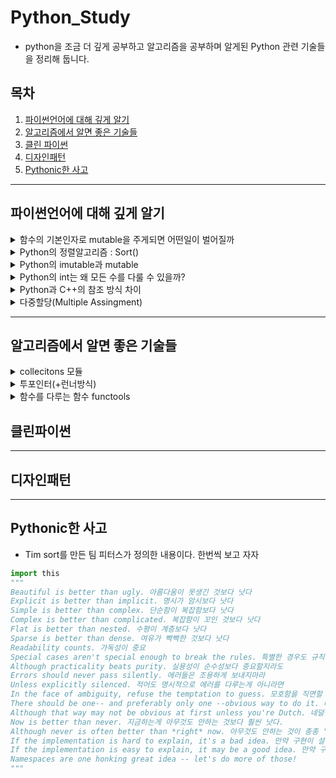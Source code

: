 # Python_Study

- python을 조금 더 깊게 공부하고 알고리즘을 공부하며 알게된 Python 관련 기술들을 정리해 둡니다. 

## 목차 
1. [파이썬언어에 대해 깊게 알기](#파이썬언어에-대해-깊게-알기)
2. [알고리즘에서 알면 좋은 기술들](#알고리즘에서-알면-좋은-기술들)
3. [클린 파이썬](#클린파이썬)
4. [디자인패턴](#디자인패턴)
5. [Pythonic한 사고](#pythonic한-사고)

<!-- 
<details markdown="1">
<summary></summary>

<br>
<pre>

</pre>

</details>
-->

---
## 파이썬언어에 대해 깊게 알기
<details markdown="1">
<summary>함수의 기본인자로 mutable을 주게되면 어떤일이 벌어질까</summary>

<br>
<pre>
이건 진짜 헷갈렸던 부분인데 python 함수가 어떻게 초기화되는지를 알아야한다. 
먼저 왜 이러면 안되냐면 
def foo(bar = []) : 
    bar.append("baz")
    return(bar) 
이렇게 선언한 뒤 foo()를 세번 반복하면 기본값인 []로 초기화가 안되기때문에 ["baz","baz","baz"]가 되버린다. 
함수도 파이썬에서는 일급객체이기 때문에 기본값이 mutable로 들어오게 되면 메모리 주소로 저장되기 때문에 
파이썬 함수의 디폴트 매개변수는 호출 시점을 따르지 않는다.
해결방법은
1. 함수의 기본인자로 다른 함수의 결과나 mutable 자료형을 설정하지 않는 것이다. 
2. 함수 호출마다 지금 서버의 시간을 입력해야할 필요가 있을 수 있는데 그럴때는 이렇게 사용한다. 
       def foo(bar=None):
           if not bar:
               bar = 함수() 혹은 mutable
           동작
       이러면 None이 mutable이 아니므로 id를 참조하지 않아 bar를 정상적으로 사용할 수 있다.
       PEP 505 -- None-aware operators에 따르면 if not bar : bar = []를 간단하게 bar??=[]로 줄일 수 있다. 
</pre>
</details>

<details markdown="1">
<summary>Python의 정렬알고리즘 : Sort()</summary>

<ul>
  <br>
  <li> 파이썬에서는 quick sort가 아니라 Tim sort 방식을 사용한다.
  <li> quick sort는 최악케이스에서 O(n^2)의 시간복잡도를 가지지만 Tim sort는 일반적으로 O(nlogn)을 보장한다.
  <li> Merge sort와 insert sort의 조합으로 만든 알고리즘이라는데 추후 스터디를 더 해보고 싶다.
</ul>
</details>

<details markdown="1">
<summary>Python의 imutable과 mutable </summary>


</details>


<details markdown="1">
<summary>Python의 int는 왜 모든 수를 다룰 수 있을까?</summary>

<br>
<ul>
  <li> 다른 언어와 달리 쓸 때 정말 편리했고 변수를 초기화할 떄 따로 자료형을 지정하지 않는 python의 특성상 굉장히 편리한 기술이라고 생각되었다.
     하지만 그러면서도 int가 4바이트 long이 8바이트인 C언어와 달리 모든 숫자를 int하나에 다 넣을 수 있는 Python이 메모리를 관리하는데
     매우 불리하지 않을까 하는 고민을 했다.
<li>Python에서 int의 방식은 임의 정밀도라 불린다. 정수를 숫자의 배열로 간주하는 것인데 자릿수 단위로 쪼개어 배열형태로 표현한다.
<li>자세한 방법은 추가로 알아보자 
</details>


<details markdown="1">
<summary>Python과 C++의 참조 방식 차이</summary>

<br>
<ul>
  <li> C++에서는 참조를 할때 주소를 참조하지만 Python은 주소참조가 아닌 객체를 참조한다. 
  <li>Python에서는 모든 것이 객체이다. 단순한 숫자들 5,7,19.. 등도 특정 ID를 가지고 있으며 <br>
    a = 10 이런식으로 지정하면 a의 주소에 10을 넣는 c/c++방식이 아닌 10의 주소를 참조한다. <br>
    만약 a=8로 다시 변경하게 되면 c에서의 &a는 변함이 없고 안의 내용만 바뀌지만 python에서 id(a)는 id(8)로 변경된다.<br>
  <li>따라서, mutable 자료형을 다룰 때 특히 주의해야한다. C/C++ 같은 방식으로 접근하면 값이 바뀔 수 있으므로 <br>
    pythonic한 사고가 필요하다. 
</ul>
</details>

<details markdown="1">
<summary>다중할당(Multiple Assingment)</summary>

<br>
<li> 파이썬만의 특별한 할당방법이다.
<br>예를 들면 a, b = 1, 2 이렇게 할당하는데 매우 매우 편리하다. 
<br>특히, python은 C와 달리 = 연산자는 해당 객체를 참조하므로 
<br>a = 2, b=4 일 때
<br>a = b-2
<br>b = 10 한 뒤 a를 출력해보면 결과가 8이 나온다. 앞서 말했듯이 
<br>단순한 값을 주소에 저장한게 아니라 객체를 참조하기 때문인데 다중 할당을 이용해 
<br>a, b = b-2, 10 이렇게 입력하면 a는 2가 된다. 
<br>포인터개념이 없다보니 a=b 이러면 단순한 값에 의한 호출로 오해하기 쉬운데 다중할당을 이용해 오류를 줄여주자 
<br> 
<br>또한, Swap()을 편리하게 할 수 있다.
<br>다른 언어에서 일반적인 swap은 temp라는 빈 변수를 추가해 temp=a  ->  a=b  -> b=temp 이렇게 중계하는데 
<br>Python에서는 다중할당을 이용해 a, b = b, a 한줄로 표현이 가능하며 가독성 또한 높다. (성능차이는 없다고한다.)
<br>이러한 다중할당을 이용하지 않으면서 따로 변수를 선언하지 않아도 swap할 수 있는 방법이 있는데 
<br>a+=b ==> b = a-b ==> a-=b 이렇게 사용하면 숫자를 기준으로 메모리 손실없이 swap이 가능하다. (Python에서는 객체참조때문에 불가) 

</details>

---
## 알고리즘에서 알면 좋은 기술들 
<details markdown="1">
<summary>collecitons 모듈</summary>

<br><ul>
  <li> Counter 객체 
    <br>아이템에 대한 갯수를 계산해 Dictionary로 리턴한다.<br>
    a = [1,2,2,3,3,3,4,4,5]<br>
    b = collecitons.Counter(a)<br>
    print(b)<br>
    Counter({2: 2, 3: 3, 5: 1, 4: 2, 1: 1}) <br>
      
  <li> OrderedDict 객체<br>
    dictionary는 다른 언어에서 Hash Table에 해당되는데 3.6 이하 버젼에서는 
    <br>Python에서도 마찬가지로 입력 순서가 유지되지 않았다.
    <br>이를 위한 OrderedDict 객체를 이용하면 순서가 유지된 OrderedDict 객체를 반환한다.
    <br>collection.OrderedDict(dict) <br>
  
  <li> deque 객체 <br>
    python에서 스택이나 큐는 보통 list로 다 처리된다. 그러나 list.pop(0)의 시간복잡도는 O(n)으로 (뒤에 꺼를 앞으로 맞춰야함) 
    <br> pop(0)를 써야할 상황이면 차라리 deque로 활용하자 
    <br>queue = collecitons.deque()
    <br> 데크의 경우 list의 pop(0)함수를 deque.popleft()로 지원하며 연결리스트와 마찬가지로 시간복잡도는 O(1)이다.
</details>


<details markdown="1">
<summary>투포인터(+런너방식)</summary>

<br>
투포인터는 완전탐색에서 주로 쓰이는 기술로 주로 정렬되어있는 리스트에서 강력한 방법이다. <br><br>
<li> <b>런너방식</b><br>
  - 런너는 투포인트를 활용한 기술로 주로 연결리스트에서 사용된다.<br>
  - 두칸씩 순회하는 fast와 한칸씩 순회하는 slow를 동시에 출발시켜 fast가 순회를 끝내면 slow는 자동으로 
    <br>연결리스트의 중앙에 위치하게 된다. 이를 활용해 팬림드롬 등의 문자열 문제를 해결하기 쉽다.

</details>

<details markdown="1">
<summary>함수를 다루는 함수 functools</summary>

<br>
<pre>
functools.reduce() 함수는 두 인수의 함수를 누적적용하는 메쏘드이다. 
[1,2,3,4,5]의 리스트를 다 더하는 함수는 for문으로 쉽게 계산할 수 있지만 pythonic하게 풀어보려면
functools 모듈을 쓸 수 있다. import functools (Leetcode는 이미 되어있음) 후
functools.reduce(labmda x,y : x + y, [1,2,3,4,5])   
앞서 두인수를 누적적용한다 했으므로 [1,2,3,4,5]에 더하기 함수를 중복 적용하는 셈이다.
from operator import add 를 사용하면 굳이 람다로 구현하지 않고 
functools.reduce(add, [1,2,3,4,5])로 사용할 수 있다.
</pre>
</details>


## 클린파이썬
---

## 디자인패턴
---

## Pythonic한 사고 
- Tim sort를 만든 팀 피터스가 정의한 내용이다. 한번씩 보고 자자 

```python
import this
"""
Beautiful is better than ugly. 아름다움이 못생긴 것보다 낫다
Explicit is better than implicit. 명시가 암시보다 낫다
Simple is better than complex. 단순함이 복잡함보다 낫다
Complex is better than complicated. 복잡함이 꼬인 것보다 낫다
Flat is better than nested. 수평이 계층보다 낫다
Sparse is better than dense. 여유가 빡빡한 것보다 낫다
Readability counts. 가독성이 중요
Special cases aren't special enough to break the rules. 특별한 경우도 규칙을 어길 정도로 충분히 특별하지 않다
Although practicality beats purity. 실용성이 순수성보다 중요할지라도
Errors should never pass silently. 에러들은 조용하게 보내지마라 
Unless explicitly silenced. 적어도 명시적으로 에러를 다루는게 아니라면 
In the face of ambiguity, refuse the temptation to guess. 모호함을 직면할 때에 추측하겠다는 유혹을 거부해라
There should be one-- and preferably only one --obvious way to do it. 바람직하고 유일한 명확한 하나의 길이 존재할 것 이다
Although that way may not be obvious at first unless you're Dutch. 네덜란드 사람이 아니라면(?) 그 방법은 명확하지 않을 수 있다
Now is better than never. 지금하는게 아무것도 안하는 것보다 훨씬 낫다.
Although never is often better than *right* now. 아무것도 안하는 것이 종종 '당장' 하는 것보다 나을 지라도 당장하자
If the implementation is hard to explain, it's a bad idea. 만약 구현이 설명하기 어렵다면 그것은 나쁜 아이디어이다.
If the implementation is easy to explain, it may be a good idea. 만약 구현이 설명하기 쉽다면 그것은 좋은 아이디어이다.
Namespaces are one honking great idea -- let's do more of those! 
"""
```

